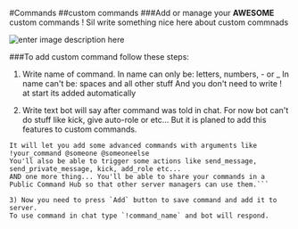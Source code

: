 #Commands
##custom commands
###Add or manage your **AWESOME** custom commands !
Sil write something nice here about custom commnads

![enter image description here](https://i.imgur.com/dFkmb4q.png)

###To add custom command follow these steps:

1) Write name of command.
In name can only be: letters, numbers, - or _
In name can't be: spaces and all other stuff
And you don't need to write ! at start its added automatically

2) Write text bot will say after command was told in chat.
For now bot can't do stuff like kick, give auto-role or etc...
But it is planed to add this features to custom commands.
```The advanced command plugin is a soon-to-be-released MAGIC plugin!
It will let you add some advanced commands with arguments like !your_command @someone @someoneelse
You'll also be able to trigger some actions like send_message, send_private_message, kick, add_role etc...
AND one more thing... You'll be able to share your commands in a Public Command Hub so that other server managers can use them.```

3) Now you need to press `Add` button to save command and add it to server.
To use command in chat type `!command_name` and bot will respond.
